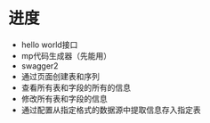 # 进度
* hello world接口
* mp代码生成器（先能用）
* swagger2
* 通过页面创建表和序列
* 查看所有表和字段的所有的信息
* 修改所有表和字段的信息
* 通过配置从指定格式的数据源中提取信息存入指定表

